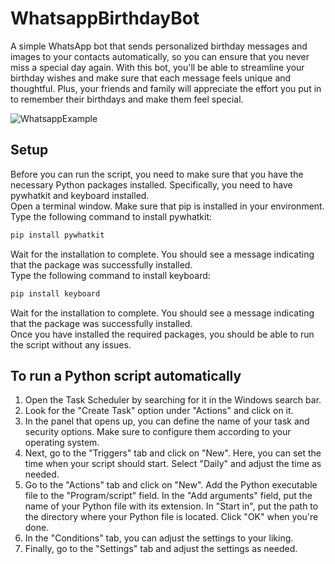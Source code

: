 # WhatsappBirthdayBot

A simple WhatsApp bot that sends personalized birthday messages and images to your contacts automatically, so you can ensure that you never miss a special day again. With this bot, you'll be able to streamline your birthday wishes and make sure that each message feels unique and thoughtful. Plus, your friends and family will appreciate the effort you put in to remember their birthdays and make them feel special.

![WhatsappExample](https://user-images.githubusercontent.com/124800316/226494295-73ee108c-aad7-4e36-b6ae-6e1e20c5e75a.JPG)


## Setup
Before you can run the script, you need to make sure that you have the necessary Python packages installed. Specifically, you need to have pywhatkit and keyboard installed.   
Open a terminal window. Make sure that pip is installed in your environment.  
Type the following command to install pywhatkit: 
```bash 
pip install pywhatkit 
```
Wait for the installation to complete. You should see a message indicating that the package was successfully installed.  
Type the following command to install keyboard:  
```bash
pip install keyboard  
```
Wait for the installation to complete. You should see a message indicating that the package was successfully installed.  
Once you have installed the required packages, you should be able to run the script without any issues.  


## To run a Python script automatically

1.	Open the Task Scheduler by searching for it in the Windows search bar.
2.	Look for the "Create Task" option under "Actions" and click on it.
3.	In the panel that opens up, you can define the name of your task and security options. Make sure to configure them according to your operating system.
4.	Next, go to the "Triggers" tab and click on "New". Here, you can set the time when your script should start. Select "Daily" and adjust the time as needed.
5.	Go to the "Actions" tab and click on "New". Add the Python executable file to the "Program/script" field. In the "Add arguments" field, put the name of your Python file with its extension. In "Start in", put the path to the directory where your Python file is located. Click "OK" when you're done.
6.	In the "Conditions" tab, you can adjust the settings to your liking.
7.	Finally, go to the "Settings" tab and adjust the settings as needed.
